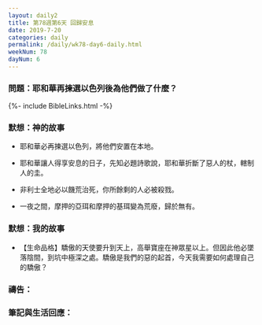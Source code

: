 ```yaml
---
layout: daily2
title: 第78週第6天 回歸安息
date: 2019-7-20
categories: daily
permalink: /daily/wk78-day6-daily.html
weekNum: 78
dayNum: 6
---
```


### 問題：耶和華再揀選以色列後為他們做了什麼？

{%- include BibleLinks.html -%}

### 默想：神的故事
+ 耶和華必再揀選以色列，將他們安置在本地。

+ 耶和華讓人得享安息的日子，先知必題詩歌說，耶和華折斷了惡人的杖，轄制人的圭。

+ 非利士全地必以饑荒治死，你所餘剩的人必被殺戮。

+ 一夜之間，摩押的亞珥和摩押的基珥變為荒廢，歸於無有。


### 默想：我的故事
+ 【生命品格】驕傲的天使要升到天上，高舉寶座在神眾星以上。但因此他必墜落陰間，到坑中極深之處。驕傲是我們的惡的起首，今天我需要如何處理自己的驕傲？


### 禱告：

### 筆記與生活回應：

